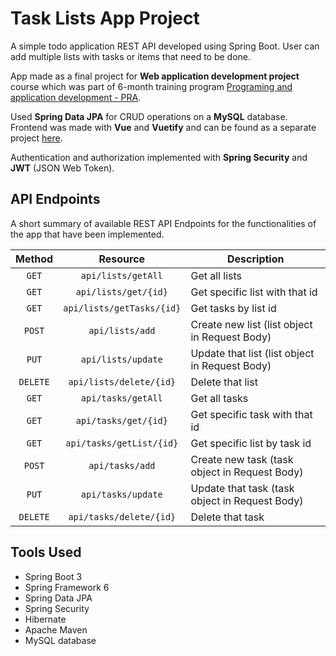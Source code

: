 # Task Lists App Project
A simple todo application REST API developed using Spring Boot. User can add multiple lists with tasks or items that need to be done.

App made as a final project for **Web application development project** course which was part of 6-month training program [Programing and application development - PRA](https://www.fis.unm.si/studijski-programi/polletna-izobrazevanja/).

Used **Spring Data JPA** for CRUD operations on a **MySQL** database. Frontend was made with **Vue** and **Vuetify** and can be found as a separate project [here](https://github.com/janrepar/task-lists-frontend-vue). 

Authentication and authorization implemented with **Spring Security** and **JWT** (JSON Web Token).

## API Endpoints
A short summary of available REST API Endpoints for the functionalities of the app that have been implemented.

| Method |   Resource               | Description                      |
| :----: | :-----------:            | -------------                    |
| `GET`  | `api/lists/getAll`          | Get all lists                    |
| `GET`  | `api/lists/get/{id}`        | Get specific list with that id   |
| `GET`  | `api/lists/getTasks/{id}`    | Get tasks by list id  |
| `POST`  | `api/lists/add`            | Create new list (list object in Request Body)                   |
| `PUT`  | `api/lists/update`          | Update that list (list object in Request Body)                    |
| `DELETE`  | `api/lists/delete/{id}`  | Delete that list                     |
| `GET`  | `api/tasks/getAll`          | Get all tasks                    |
| `GET`  | `api/tasks/get/{id}`          | Get specific task with that id                 |
| `GET`  | `api/tasks/getList/{id}`          | Get specific list by task id                   |
| `POST`  | `api/tasks/add`          | Create new task (task object in Request Body)                |
| `PUT`  | `api/tasks/update`          | Update that task (task object in Request Body)                  |
| `DELETE`  | `api/tasks/delete/{id}`  | Delete that task                     |

## Tools Used
* Spring Boot 3
* Spring Framework 6
* Spring Data JPA
* Spring Security
* Hibernate
* Apache Maven
* MySQL database

